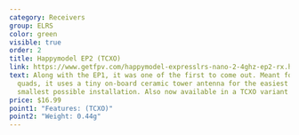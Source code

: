 ```yaml
---
category: Receivers
group: ELRS
color: green
visible: true
order: 2
title: Happymodel EP2 (TCXO)
link: https://www.getfpv.com/happymodel-expresslrs-nano-2-4ghz-ep2-rx.html
text: Along with the EP1, it was one of the first to come out. Meant for micro
  quads, it uses a tiny on-board ceramic tower antenna for the easiest and
  smallest possible installation. Also now available in a TCXO variant
price: $16.99
point1: "Features: (TCXO)"
point2: "Weight: 0.44g"
---
```

